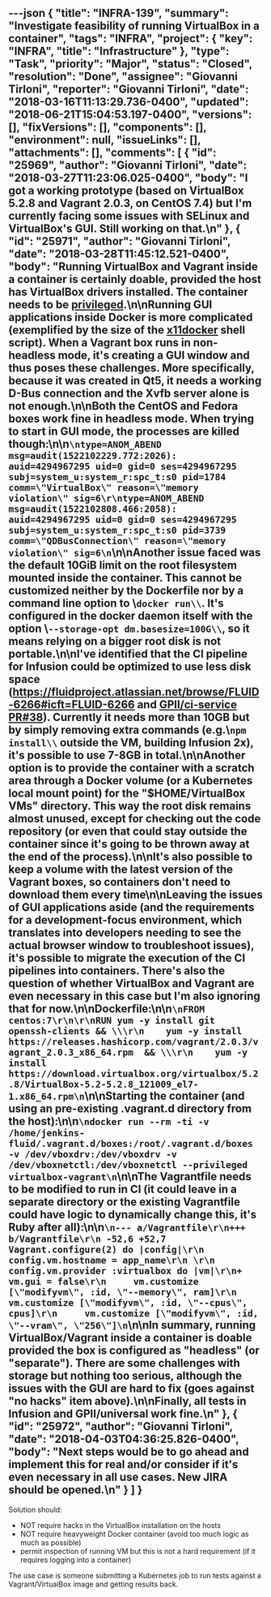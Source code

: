 ---json
{
  "title": "INFRA-139",
  "summary": "Investigate feasibility of running VirtualBox in a container",
  "tags": "INFRA",
  "project": {
    "key": "INFRA",
    "title": "Infrastructure"
  },
  "type": "Task",
  "priority": "Major",
  "status": "Closed",
  "resolution": "Done",
  "assignee": "Giovanni Tirloni",
  "reporter": "Giovanni Tirloni",
  "date": "2018-03-16T11:13:29.736-0400",
  "updated": "2018-06-21T15:04:53.197-0400",
  "versions": [],
  "fixVersions": [],
  "components": [],
  "environment": null,
  "issueLinks": [],
  "attachments": [],
  "comments": [
    {
      "id": "25969",
      "author": "Giovanni Tirloni",
      "date": "2018-03-27T11:23:06.025-0400",
      "body": "I got a working prototype (based on VirtualBox 5.2.8 and Vagrant 2.0.3, on CentOS 7.4) but I'm currently facing some issues with SELinux and VirtualBox's GUI. Still working on that.\n"
    },
    {
      "id": "25971",
      "author": "Giovanni Tirloni",
      "date": "2018-03-28T11:45:12.521-0400",
      "body": "Running VirtualBox and Vagrant inside a container is certainly doable, provided the host has VirtualBox drivers installed. The container needs to be [privileged](https://docs.docker.com/engine/reference/run/#runtime-privilege-and-linux-capabilities).\n\nRunning GUI applications inside Docker is more complicated (exemplified by the size of the [x11docker](https://github.com/mviereck/x11docker) shell script). When a Vagrant box runs in non-headless mode, it's creating a GUI window and thus poses these challenges. More specifically, because it was created in Qt5, it needs a working D-Bus connection and the Xvfb server alone is not enough.\n\nBoth the CentOS and Fedora boxes work fine in headless mode. When trying to start in GUI mode, the processes are killed though:\n\n```\ntype=ANOM_ABEND msg=audit(1522102229.772:2026): auid=4294967295 uid=0 gid=0 ses=4294967295 subj=system_u:system_r:spc_t:s0 pid=1784 comm=\"VirtualBox\" reason=\"memory violation\" sig=6\r\ntype=ANOM_ABEND msg=audit(1522102808.466:2058): auid=4294967295 uid=0 gid=0 ses=4294967295 subj=system_u:system_r:spc_t:s0 pid=3739 comm=\"QDBusConnection\" reason=\"memory violation\" sig=6\n```\n\nAnother issue faced was the default 10GiB limit on the root filesystem mounted inside the container. This cannot be customized neither by the Dockerfile nor by a command line option to \\`docker run\\`. It's configured in the docker daemon itself with the option \\`--storage-opt dm.basesize=100G\\`, so it means relying on a bigger root disk is not portable.\n\nI've identified that the CI pipeline for Infusion could be optimized to use less disk space (<https://fluidproject.atlassian.net/browse/FLUID-6266#icft=FLUID-6266> and [GPII/ci-service PR#38](https://github.com/GPII/ci-service/pull/38)). Currently it needs more than 10GB but by simply removing extra commands (e.g.\\`npm install\\` outside the VM, building Infusion 2x), it's possible to use 7-8GB in total.\n\nAnother option is to provide the container with a scratch area through a Docker volume (or a Kubernetes local mount point) for the \"$HOME/VirtualBox VMs\" directory. This way the root disk remains almost unused, except for checking out the code repository (or even that could stay outside the container since it's going to be thrown away at the end of the process).\n\nIt's also possible to keep a volume with the latest version of the Vagrant boxes, so containers don't need to download them every time\n\nLeaving the issues of GUI applications aside (and the requirements for a development-focus environment, which translates into developers needing to see the actual browser window to troubleshoot issues), it's possible to migrate the execution of the CI pipelines into containers. There's also the question of whether VirtualBox and Vagrant are even necessary in this case but I'm also ignoring that for now.\n\nDockerfile:\n\n```\nFROM centos:7\r\n\r\nRUN yum -y install git openssh-clients && \\\r\n    yum -y install https://releases.hashicorp.com/vagrant/2.0.3/vagrant_2.0.3_x86_64.rpm  && \\\r\n    yum -y install https://download.virtualbox.org/virtualbox/5.2.8/VirtualBox-5.2-5.2.8_121009_el7-1.x86_64.rpm\n```\n\nStarting the container (and using an pre-existing .vagrant.d directory from the host):\n\n```\ndocker run --rm -ti -v /home/jenkins-fluid/.vagrant.d/boxes:/root/.vagrant.d/boxes -v /dev/vboxdrv:/dev/vboxdrv -v /dev/vboxnetctl:/dev/vboxnetctl --privileged virtualbox-vagrant\n```\n\nThe Vagrantfile needs to be modified to run in CI (it could leave in a separate directory or the existing Vagrantfile could have logic to dynamically change this, it's Ruby after all):\n\n```\n--- a/Vagrantfile\r\n+++ b/Vagrantfile\r\n -52,6 +52,7  Vagrant.configure(2) do |config|\r\n   config.vm.hostname = app_name\r\n \r\n   config.vm.provider :virtualbox do |vm|\r\n+    vm.gui = false\r\n     vm.customize [\"modifyvm\", :id, \"--memory\", ram]\r\n     vm.customize [\"modifyvm\", :id, \"--cpus\", cpus]\r\n     vm.customize [\"modifyvm\", :id, \"--vram\", \"256\"]\n```\n\nIn summary, running VirtualBox/Vagrant inside a container is doable provided the box is configured as \"headless\" (or \"separate\"). There are some challenges with storage but nothing too serious, although the issues with the GUI are hard to fix (goes against \"no hacks\" item above).\n\nFinally, all tests in Infusion and GPII/universal work fine.\n"
    },
    {
      "id": "25972",
      "author": "Giovanni Tirloni",
      "date": "2018-04-03T04:36:25.826-0400",
      "body": "Next steps would be to go ahead and implement this for real and/or consider if it's even necessary in all use cases. New JIRA should be opened.\n"
    }
  ]
}
---
Solution should:

* NOT require hacks in the VirtualBox installation on the hosts
* NOT require heavyweight Docker container (avoid too much logic as much as possible)
* permit inspection of running VM but this is not a hard requirement (if it requires logging into a container)

The use case is someone submitting a Kubernetes job to run tests against a Vagrant/VirtualBox image and getting results back.

        